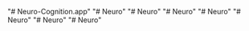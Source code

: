 "# Neuro-Cognition.app" 
"# Neuro" 
"# Neuro" 
"# Neuro" 
"# Neuro" 
"# Neuro" 
"# Neuro" 
"# Neuro" 
